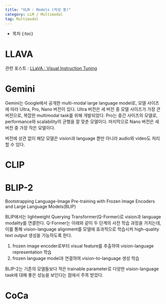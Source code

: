 ```yaml
---
title: "VLM : Models (작성 중)"
category: LLM / Multimodal
tag: Multimodal
---
```








* 목차
{:toc}











# LLAVA

관련 포스트 : [LLaVA : Visual Instruction Tuning](https://finddme.github.io/llm%20/%20multimodal/2024/05/11/llava/)

# Gemini

Gemini는 Google에서 공개한 multi-modal large language model로, 모델 사이즈에 따라 Ultra, Pro, Nano 버전이 있다. Ultra 버전은 세 버전 중 모델 사이즈가 가장 큰 버전으로, 복잡한 multimodal task를 위해 개발되었다. Pro는 중간 사이즈의 모델로, performance와 scalability의 균형을 잘 맞춘 모델이다. 마지막으로 Nano 버전은 세 버전 중 가장 작은 모델이다. 

버전에 상관 없이 해당 모델은 vision과 language 뿐만 아니라 audio와 video도 처리할 수 있다. 
 
# CLIP

# BLIP-2

Bootstrapping Language-Image Pre-training with Frozen Image Encoders and Large Language Models(BLIP)

BLIP에서는 lightweight Querying Transformer(Q-Former)로 vision과 language modality를 연결한다. Q-Former는 아래와 같이 두 단계의 사전 학습 과정을 거치는데, 이를 통해 vision-language alignment를 모델에 효과적으로 학습시켜 high-quality text output 생성을 가능하도록 한다.  

1. frozen image encoder로부터 visual feature를 추출하여 vision-language representation 학습
2. frozen language model과 연결하여 vision-to-language 생성 학습

BLIP-2는 기존의 모델들보다 적은 trainable parameter로 다양한 vision-language task에 대해 좋은 성능을 보인다는 점에서 주목 받았다.

# CoCa
